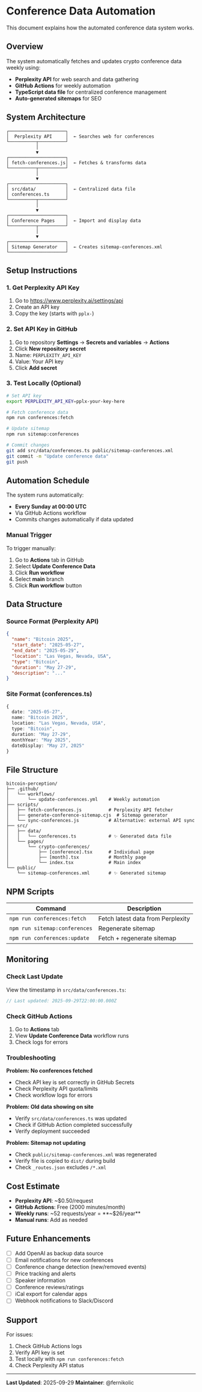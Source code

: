 # Conference Data Automation

This document explains how the automated conference data system works.

## Overview

The system automatically fetches and updates crypto conference data weekly using:
- **Perplexity API** for web search and data gathering
- **GitHub Actions** for weekly automation
- **TypeScript data file** for centralized conference management
- **Auto-generated sitemaps** for SEO

## System Architecture

```
┌─────────────────────┐
│  Perplexity API     │  ← Searches web for conferences
└──────────┬──────────┘
           │
           ▼
┌─────────────────────┐
│ fetch-conferences.js│  ← Fetches & transforms data
└──────────┬──────────┘
           │
           ▼
┌─────────────────────┐
│ src/data/           │  ← Centralized data file
│ conferences.ts      │
└──────────┬──────────┘
           │
           ▼
┌─────────────────────┐
│ Conference Pages    │  ← Import and display data
└──────────┬──────────┘
           │
           ▼
┌─────────────────────┐
│ Sitemap Generator   │  ← Creates sitemap-conferences.xml
└─────────────────────┘
```

## Setup Instructions

### 1. Get Perplexity API Key

1. Go to https://www.perplexity.ai/settings/api
2. Create an API key
3. Copy the key (starts with `pplx-`)

### 2. Set API Key in GitHub

1. Go to repository **Settings** → **Secrets and variables** → **Actions**
2. Click **New repository secret**
3. Name: `PERPLEXITY_API_KEY`
4. Value: Your API key
5. Click **Add secret**

### 3. Test Locally (Optional)

```bash
# Set API key
export PERPLEXITY_API_KEY=pplx-your-key-here

# Fetch conference data
npm run conferences:fetch

# Update sitemap
npm run sitemap:conferences

# Commit changes
git add src/data/conferences.ts public/sitemap-conferences.xml
git commit -m "Update conference data"
git push
```

## Automation Schedule

The system runs automatically:
- **Every Sunday at 00:00 UTC**
- Via GitHub Actions workflow
- Commits changes automatically if data updated

### Manual Trigger

To trigger manually:
1. Go to **Actions** tab in GitHub
2. Select **Update Conference Data**
3. Click **Run workflow**
4. Select **main** branch
5. Click **Run workflow** button

## Data Structure

### Source Format (Perplexity API)
```json
{
  "name": "Bitcoin 2025",
  "start_date": "2025-05-27",
  "end_date": "2025-05-29",
  "location": "Las Vegas, Nevada, USA",
  "type": "Bitcoin",
  "duration": "May 27-29",
  "description": "..."
}
```

### Site Format (conferences.ts)
```typescript
{
  date: "2025-05-27",
  name: "Bitcoin 2025",
  location: "Las Vegas, Nevada, USA",
  type: "Bitcoin",
  duration: "May 27-29",
  monthYear: "May 2025",
  dateDisplay: "May 27, 2025"
}
```

## File Structure

```
bitcoin-perception/
├── .github/
│   └── workflows/
│       └── update-conferences.yml    # Weekly automation
├── scripts/
│   ├── fetch-conferences.js          # Perplexity API fetcher
│   ├── generate-conference-sitemap.cjs  # Sitemap generator
│   └── sync-conferences.js           # Alternative: external API sync
├── src/
│   ├── data/
│   │   └── conferences.ts            # ✨ Generated data file
│   └── pages/
│       └── crypto-conferences/
│           ├── [conference].tsx      # Individual page
│           ├── [month].tsx           # Monthly page
│           └── index.tsx             # Main index
└── public/
    └── sitemap-conferences.xml       # ✨ Generated sitemap
```

## NPM Scripts

| Command | Description |
|---------|-------------|
| `npm run conferences:fetch` | Fetch latest data from Perplexity |
| `npm run sitemap:conferences` | Regenerate sitemap |
| `npm run conferences:update` | Fetch + regenerate sitemap |

## Monitoring

### Check Last Update

View the timestamp in `src/data/conferences.ts`:
```typescript
// Last updated: 2025-09-29T22:00:00.000Z
```

### Check GitHub Actions

1. Go to **Actions** tab
2. View **Update Conference Data** workflow runs
3. Check logs for errors

### Troubleshooting

**Problem: No conferences fetched**
- Check API key is set correctly in GitHub Secrets
- Check Perplexity API quota/limits
- Check workflow logs for errors

**Problem: Old data showing on site**
- Verify `src/data/conferences.ts` was updated
- Check if GitHub Action completed successfully
- Verify deployment succeeded

**Problem: Sitemap not updating**
- Check `public/sitemap-conferences.xml` was regenerated
- Verify file is copied to `dist/` during build
- Check `_routes.json` excludes `/*.xml`

## Cost Estimate

- **Perplexity API**: ~$0.50/request
- **GitHub Actions**: Free (2000 minutes/month)
- **Weekly runs**: ~52 requests/year = **~$26/year**
- **Manual runs**: Add as needed

## Future Enhancements

- [ ] Add OpenAI as backup data source
- [ ] Email notifications for new conferences
- [ ] Conference change detection (new/removed events)
- [ ] Price tracking and alerts
- [ ] Speaker information
- [ ] Conference reviews/ratings
- [ ] iCal export for calendar apps
- [ ] Webhook notifications to Slack/Discord

## Support

For issues:
1. Check GitHub Actions logs
2. Verify API key is set
3. Test locally with `npm run conferences:fetch`
4. Check Perplexity API status

---

**Last Updated**: 2025-09-29
**Maintainer**: @fernikolic